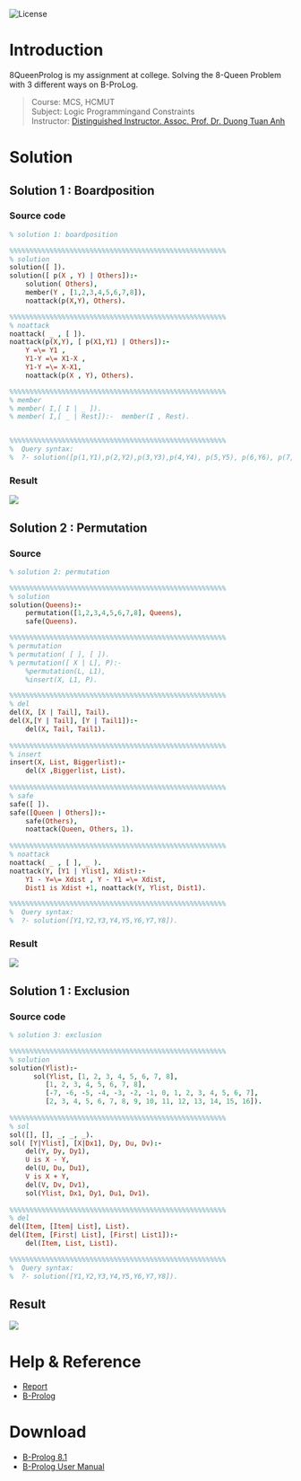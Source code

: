 ![License](https://img.shields.io/badge/license-MIT-green.svg?style=plastic)

# Introduction
8QueenProlog is my assignment at college. Solving the 8-Queen Problem with 3 different ways on B-ProLog.
> Course: MCS, HCMUT <br />
> Subject: Logic Programmingand Constraints<br />
> Instructor: [Distinguished Instructor. Assoc. Prof. Dr. Duong Tuan Anh](http://cse.hcmut.edu.vn/~dtanh)

# Solution

## Solution 1 : Boardposition

### Source code

```prolog
% solution 1: boardposition

%%%%%%%%%%%%%%%%%%%%%%%%%%%%%%%%%%%%%%%%%%%%%%%%%%%%%%
% solution
solution([ ]).
solution([ p(X , Y) | Others]):-
	solution( Others), 
	member(Y , [1,2,3,4,5,6,7,8]),
	noattack(p(X,Y), Others).

%%%%%%%%%%%%%%%%%%%%%%%%%%%%%%%%%%%%%%%%%%%%%%%%%%%%%%
% noattack
noattack( _ , [ ]).
noattack(p(X,Y), [ p(X1,Y1) | Others]):-
	Y =\= Y1 , 
	Y1-Y =\= X1-X , 
	Y1-Y =\= X-X1,
	noattack(p(X , Y), Others).

%%%%%%%%%%%%%%%%%%%%%%%%%%%%%%%%%%%%%%%%%%%%%%%%%%%%%%
% member
% member( I,[ I | _ ]).
% member( I,[ _ | Rest]):-  member(I , Rest).


%%%%%%%%%%%%%%%%%%%%%%%%%%%%%%%%%%%%%%%%%%%%%%%%%%%%%%
%  Query syntax:
%  ?- solution([p(1,Y1),p(2,Y2),p(3,Y3),p(4,Y4), p(5,Y5), p(6,Y6), p(7,Y7), p(8,Y8)]).

```

### Result

![](https://raw.githubusercontent.com/bs135/8QueenProlog/master/screenshot/screenshot_1.png)

## Solution 2 : Permutation

### Source

```prolog
% solution 2: permutation 

%%%%%%%%%%%%%%%%%%%%%%%%%%%%%%%%%%%%%%%%%%%%%%%%%%%%%%
% solution
solution(Queens):-
	permutation([1,2,3,4,5,6,7,8], Queens), 
	safe(Queens).

%%%%%%%%%%%%%%%%%%%%%%%%%%%%%%%%%%%%%%%%%%%%%%%%%%%%%%
% permutation
% permutation( [ ], [ ]).
% permutation([ X | L], P):- 
	%permutation(L, L1),
	%insert(X, L1, P).

%%%%%%%%%%%%%%%%%%%%%%%%%%%%%%%%%%%%%%%%%%%%%%%%%%%%%%
% del
del(X, [X | Tail], Tail).
del(X,[Y | Tail], [Y | Tail1]):- 
	del(X, Tail, Tail1).
	
%%%%%%%%%%%%%%%%%%%%%%%%%%%%%%%%%%%%%%%%%%%%%%%%%%%%%%
% insert
insert(X, List, Biggerlist):- 
	del(X ,Biggerlist, List).
	
%%%%%%%%%%%%%%%%%%%%%%%%%%%%%%%%%%%%%%%%%%%%%%%%%%%%%%
% safe
safe([ ]).
safe([Queen | Others]):-  
	safe(Others), 
	noattack(Queen, Others, 1).
	
%%%%%%%%%%%%%%%%%%%%%%%%%%%%%%%%%%%%%%%%%%%%%%%%%%%%%%
% noattack
noattack( _ , [ ], _ ).
noattack(Y, [Y1 | Ylist], Xdist):-
	Y1 - Y=\= Xdist , Y - Y1 =\= Xdist,
	Dist1 is Xdist +1, noattack(Y, Ylist, Dist1).

%%%%%%%%%%%%%%%%%%%%%%%%%%%%%%%%%%%%%%%%%%%%%%%%%%%%%%
%  Query syntax:
%  ?- solution([Y1,Y2,Y3,Y4,Y5,Y6,Y7,Y8]).
```

### Result

![](https://raw.githubusercontent.com/bs135/8QueenProlog/master/screenshot/screenshot_2.png)

## Solution 1 : Exclusion

### Source code

```prolog
% solution 3: exclusion

%%%%%%%%%%%%%%%%%%%%%%%%%%%%%%%%%%%%%%%%%%%%%%%%%%%%%%
% solution
solution(Ylist):-
      sol(Ylist, [1, 2, 3, 4, 5, 6, 7, 8],
         [1, 2, 3, 4, 5, 6, 7, 8],
         [-7, -6, -5, -4, -3, -2, -1, 0, 1, 2, 3, 4, 5, 6, 7],
         [2, 3, 4, 5, 6, 7, 8, 9, 10, 11, 12, 13, 14, 15, 16]).
		 
%%%%%%%%%%%%%%%%%%%%%%%%%%%%%%%%%%%%%%%%%%%%%%%%%%%%%%
% sol
sol([], [], _, _, _).
sol( [Y|Ylist], [X|Dx1], Dy, Du, Dv):-
    del(Y, Dy, Dy1),
    U is X - Y,
    del(U, Du, Du1),
    V is X + Y,
    del(V, Dv, Dv1),
    sol(Ylist, Dx1, Dy1, Du1, Dv1).
	
%%%%%%%%%%%%%%%%%%%%%%%%%%%%%%%%%%%%%%%%%%%%%%%%%%%%%%
% del	
del(Item, [Item| List], List).
del(Item, [First| List], [First| List1]):-
	del(Item, List, List1).

%%%%%%%%%%%%%%%%%%%%%%%%%%%%%%%%%%%%%%%%%%%%%%%%%%%%%%
%  Query syntax:
%  ?- solution([Y1,Y2,Y3,Y4,Y5,Y6,Y7,Y8]).
```

## Result

![](https://raw.githubusercontent.com/bs135/8QueenProlog/master/screenshot/screenshot_3.png)

# Help & Reference
- [Report](https://github.com/bs135/8QueenProlog/blob/master/report/report.pdf)
- [B-Prolog](http://www.picat-lang.org/bprolog/)

# Download
- [B-Prolog 8.1](https://github.com/bs135/8QueenProlog/raw/master/download/bp81_win.zip)
- [B-Prolog User Manual](https://github.com/bs135/8QueenProlog/raw/master/download/B-ProLog-manual.pdf)
